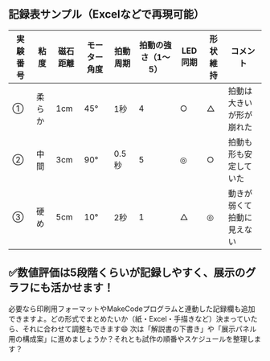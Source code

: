 ## 記録表サンプル（Excelなどで再現可能）

| 実験番号 | 粘度 | 磁石距離 | モーター角度 | 拍動周期 | 拍動の強さ（1〜5） | LED同期 | 形状維持 | コメント | 
| ------ | ---- | ------- | ----------- | -------- | -------------- | ------ | ------- | ------- | 
| ① | 柔らか | 1cm | 45° | 1秒 | 4 | ○ | △ | 拍動は大きいが形が崩れた | 
| ② | 中間 | 3cm | 90° | 0.5秒 | 5 | ◎ | ○ | 拍動も形も安定していた | 
| ③ | 硬め | 5cm | 10° | 2秒 | 1 | △ | ◎ | 動きが弱くて拍動に見えない | 


## ✅数値評価は5段階くらいが記録しやすく、展示のグラフにも活かせます！

必要なら印刷用フォーマットやMakeCodeプログラムと連動した記録欄も追加できますよ。どの形式でまとめたいか（紙・Excel・手描きなど）決まっていたら、それに合わせて調整もできます😄
次は「解説書の下書き」や「展示パネル用の構成案」に進めましょうか？それとも試作の順番やスケジュールを整理します？

<script src="https://makecode.com/gh-pages-embed.js"></script><script>makeCodeRender("{{ site.makecode.home_url }}", "{{ site.github.owner_name }}/{{ site.github.repository_name }}");</script>
